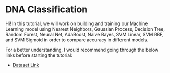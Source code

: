 # DNA Classification

Hi! In this tutorial, we will work on building and training our Machine Learning model using Nearest Neighbors, Gaussian Process, Decision Tree, Random Forest, Neural Net, AdaBoost, Naive Bayes, SVM Linear, SVM RBF, and SVM Sigmoid in order to compare accuracy in different models.     
    
For a better understanding, I would recommend going through the below links before starting the tutorial:    
  
- [Dataset Link](https://archive.ics.uci.edu/ml/datasets/Molecular+Biology+(Promoter+Gene+Sequences)/)  


